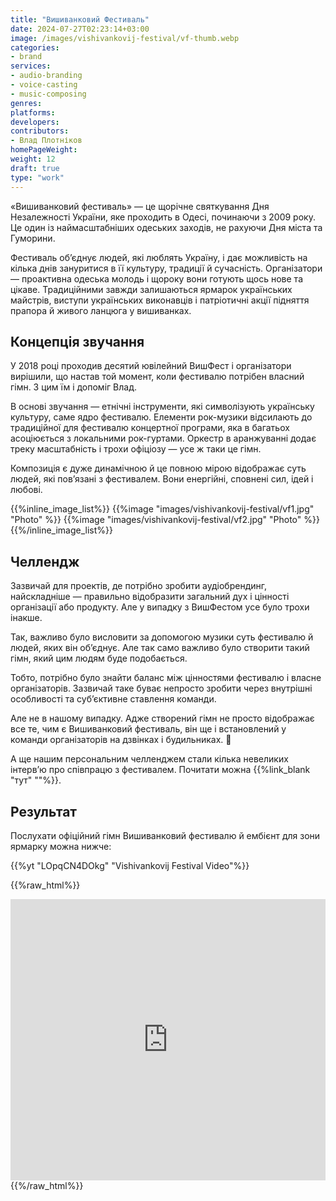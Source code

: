 ```yaml
---
title: "Вишиванковий Фестиваль"
date: 2024-07-27T02:23:14+03:00
image: /images/vishivankovij-festival/vf-thumb.webp
categories:
- brand
services:
- audio-branding
- voice-casting
- music-composing
genres:
platforms:
developers:
contributors:
- Влад Плотніков
homePageWeight:
weight: 12
draft: true
type: "work"
---
```


«Вишиванковий фестиваль» — це щорічне святкування Дня Незалежності України, яке проходить в Одесі, починаючи з 2009 року. Це один із наймасштабніших одеських заходів, не рахуючи Дня міста та Гуморини.

Фестиваль об’єднує людей, які люблять Україну, і дає можливість на кілька днів зануритися в її культуру, традиції й сучасність. Організатори — проактивна одеська молодь і щороку вони готують щось нове та цікаве. Традиційними завжди залишаються ярмарок українських майстрів, виступи українських виконавців і патріотичні акції підняття прапора й живого ланцюга у вишиванках.

## Концепція звучання

У 2018 році проходив десятий ювілейний ВишФест і організатори вирішили, що настав той момент, коли фестивалю потрібен власний гімн. З цим їм і допоміг Влад.

В основі звучання — етнічні інструменти, які символізують українську культуру, саме ядро ​​фестивалю. Елементи рок-музики відсилають до традиційної для фестивалю концертної програми, яка в багатьох асоціюється з локальними рок-гуртами. Оркестр в аранжуванні додає треку масштабність і трохи офіціозу — усе ж таки це гімн.

Композиція є дуже динамічною й це повною мірою відображає суть людей, які пов’язані з фестивалем. Вони енергійні, сповнені сил, ідей і любові.

{{%inline_image_list%}}
{{%image "images/vishivankovij-festival/vf1.jpg" "Photo" %}}
{{%image "images/vishivankovij-festival/vf2.jpg" "Photo" %}}
{{%/inline_image_list%}}

## Челлендж

Зазвичай для проектів, де потрібно зробити аудіобрендинг, найскладніше — правильно відобразити загальний дух і цінності організації або продукту. Але у випадку з ВишФестом усе було трохи інакше.

Так, важливо було висловити за допомогою музики суть фестивалю й людей, яких він об’єднує. Але так само важливо було створити такий гімн, який цим людям буде подобається.

Тобто, потрібно було знайти баланс між цінностями фестивалю і власне організаторів. Зазвичай таке буває непросто зробити через внутрішні особливості та суб’єктивне ставлення команди.

Але не в нашому випадку. Адже створений гімн не просто відображає все те, чим є Вишиванковий фестиваль, він ще і встановлений у команди організаторів на дзвінках і будильниках. 🙂

А ще нашим персональним челленджем стали кілька невеликих інтерв’ю про співпрацю з фестивалем. Почитати можна {{%link_blank "тут" ""%}}.

## Результат

Послухати офіційний гімн Вишиванковий фестивалю й ембієнт для зони ярмарку можна нижче:

{{%yt "LOpqCN4DOkg" "Vishivankovij Festival Video"%}}

{{%raw_html%}}
<iframe loading="lazy" width="100%" height="450" scrolling="no" frameborder="no" allow="autoplay" src="https://w.soundcloud.com/player/?url=https%3A//api.soundcloud.com/playlists/579890934&amp;color=%23f23b0d&amp;auto_play=false&amp;hide_related=false&amp;show_comments=true&amp;show_user=true&amp;show_reposts=false&amp;show_teaser=true"></iframe>
{{%/raw_html%}}